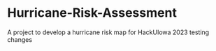 # Hurricane-Risk-Assessment
A project to develop a hurricane risk map for HackUIowa 2023
testing changes